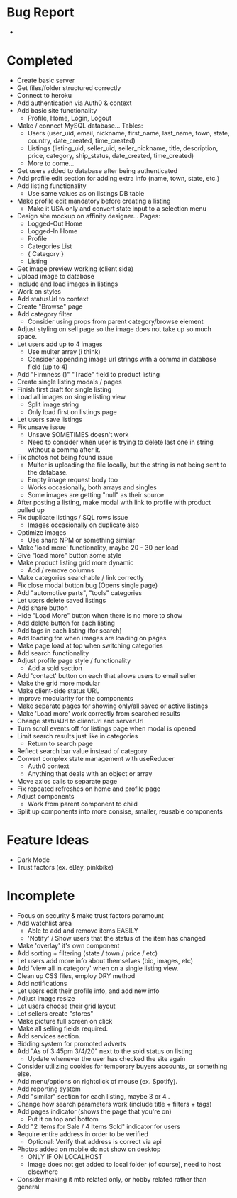 # Bug Report
- 

# Completed
* Create basic server
* Get files/folder structured correctly
* Connect to heroku
* Add authentication via Auth0 & context
* Add basic site functionality
    * Profile, Home, Login, Logout
* Make / connect MySQL database... Tables:
    * Users (user_uid, email, nickname, first_name, last_name, town, state, country, date_created, time_created)
    * Listings (listing_uid, seller_uid, seller_nickname, title, description, price, category, ship_status, date_created, time_created)
    * More to come...
* Get users added to database after being authenticated
* Add profile edit section for adding extra info (name, town, state, etc.)
* Add listing functionality
    * Use same values as on listings DB table
* Make profile edit mandatory before creating a listing
    * Make it USA only and convert state input to a selection menu
* Design site mockup on affinity designer... Pages: 
    * Logged-Out Home
    * Logged-In Home
    * Profile
    * Categories List 
    * { Category }
    * Listing
* Get image preview working (client side)
* Upload image to database 
* Include and load images in listings
* Work on styles
* Add statusUrl to context
* Create "Browse" page
* Add category filter
    * Consider using props from parent category/browse element
* Adjust styling on sell page so the image does not take up so much space.
* Let users add up to 4 images
    * Use multer array (i think)
    * Consider appending image url strings with a comma in database field (up to 4)
* Add "Firmness ()" "Trade" field to product listing
* Create single listing modals / pages
* Finish first draft for single listing
* Load all images on single listing view
    * Split image string
    * Only load first on listings page
* Let users save listings
* Fix unsave issue
    * Unsave SOMETIMES doesn't work
    * Need to consider when user is trying to delete last one in string without a comma after it.
* Fix photos not being found issue
    * Multer is uploading the file locally, but the string is not being sent to the database.
    * Empty image request body too
    * Works occasionally, both arrays and singles
    * Some images are getting "null" as their source
* After posting a listing, make modal with link to profile with product pulled up
* Fix duplicate listings / SQL rows issue
    * Images occasionally on duplicate also
* Optimize images
    * Use sharp NPM or something similar
* Make 'load more' functionality, maybe 20 - 30 per load
* Give "load more" button some style
* Make product listing grid more dynamic
    * Add / remove columns
* Make categories searchable / link correctly 
* Fix close modal button bug (Opens single page)
* Add "automotive parts", "tools" categories
* Let users delete saved listings
* Add share button
* Hide "Load More" button when there is no more to show
* Add delete button for each listing
* Add tags in each listing (for search)
* Add loading for when images are loading on pages
* Make page load at top when switching categories
* Add search functionality
* Adjust profile page style / functionality
    * Add a sold section
* Add 'contact' button on each that allows users to email seller
* Make the grid more modular
* Make client-side status URL
* Improve modularity for the components
* Make separate pages for showing only/all saved or active listings 
* Make 'Load more' work correctly from searched results
* Change statusUrl to clientUrl and serverUrl
* Turn scroll events off for listings page when modal is opened
* Limit search results just like in categories
    * Return to search page
* Reflect search bar value instead of category
* Convert complex state management with useReducer
    * Auth0 context
    * Anything that deals with an object or array
* Move axios calls to separate page 
* Fix repeated refreshes on home and profile page
* Adjust components
    * Work from parent component to child
* Split up components into more consise, smaller, reusable components

# Feature Ideas
- Dark Mode
- Trust factors (ex. eBay, pinkbike)


# Incomplete
- Focus on security & make trust factors paramount
- Add watchlist area
    - Able to add and remove items EASILY
    - 'Notify' / Show users that the status of the item has changed
- Make 'overlay' it's own component
- Add sorting + filtering (state / town / price / etc)
- Let users add more info about themselves (bio, images, etc)
- Add 'view all in category' when on a single listing view.
- Clean up CSS files, employ DRY method
- Add notifications
- Let users edit their profile info, and add new info
- Adjust image resize
- Let users choose their grid layout
- Let sellers create "stores"
- Make picture full screen on click
- Make all selling fields required.
- Add services section.
- Bidding system for promoted adverts
- Add "As of 3:45pm 3/4/20" next to the sold status on listing
    - Update whenever the user has checked the site again
- Consider utilizing cookies for temporary buyers accounts, or something else.
- Add menu/options on rightclick of mouse (ex. Spotify).
- Add reporting system
- Add "similar" section for each listing, maybe 3 or 4..
- Change how search parameters work (include title + filters + tags)
- Add pages indicator (shows the page that you're on)
    - Put it on top and bottom
- Add "2 Items for Sale / 4 Items Sold" indicator for users
- Require entire address in order to be verified
    - Optional: Verify that address is correct via api
- Photos added on mobile do not show on desktop
    - ONLY IF ON LOCALHOST
    - Image does not get added to local folder (of course), need to host elsewhere
- Consider making it mtb related only, or hobby related rather than general